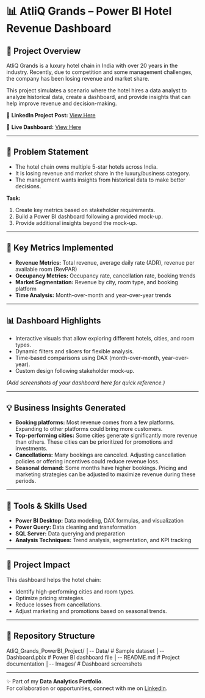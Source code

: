 # 📊 AtliQ Grands – Power BI Hotel Revenue Dashboard

## 📝 Project Overview  
AtliQ Grands is a luxury hotel chain in India with over 20 years in the industry. Recently, due to competition and some management challenges, the company has been losing revenue and market share.  

This project simulates a scenario where the hotel hires a data analyst to analyze historical data, create a dashboard, and provide insights that can help improve revenue and decision-making.  

🔗 **LinkedIn Project Post:** [View Here](https://www.linkedin.com/posts/kurushika1919_powerbi-dataanalytics-codebasicsresumeprojectchallenge-activity-7363066738709561345-L3s7?utm_source=share&utm_medium=member_desktop&rcm=ACoAAD35Ox8BO5LFXCEgIjpabJHD9R-72pjrv-c)

🔗 **Live Dashboard:** [View Here](https://lnkd.in/gcBTHsvG)

---

## 🎯 Problem Statement  
- The hotel chain owns multiple 5-star hotels across India.  
- It is losing revenue and market share in the luxury/business category.  
- The management wants insights from historical data to make better decisions.  

**Task:**  
1. Create key metrics based on stakeholder requirements.  
2. Build a Power BI dashboard following a provided mock-up.  
3. Provide additional insights beyond the mock-up.  

---

## 📌 Key Metrics Implemented  
- **Revenue Metrics:** Total revenue, average daily rate (ADR), revenue per available room (RevPAR)  
- **Occupancy Metrics:** Occupancy rate, cancellation rate, booking trends  
- **Market Segmentation:** Revenue by city, room type, and booking platform  
- **Time Analysis:** Month-over-month and year-over-year trends  

---

## 📊 Dashboard Highlights  
- Interactive visuals that allow exploring different hotels, cities, and room types.  
- Dynamic filters and slicers for flexible analysis.  
- Time-based comparisons using DAX (month-over-month, year-over-year).  
- Custom design following stakeholder mock-up.  

*(Add screenshots of your dashboard here for quick reference.)*

---

## 💡 Business Insights Generated  
- **Booking platforms:** Most revenue comes from a few platforms. Expanding to other platforms could bring more customers.  
- **Top-performing cities:** Some cities generate significantly more revenue than others. These cities can be prioritized for promotions and investments.  
- **Cancellations:** Many bookings are canceled. Adjusting cancellation policies or offering incentives could reduce revenue loss.  
- **Seasonal demand:** Some months have higher bookings. Pricing and marketing strategies can be adjusted to maximize revenue during these periods.  

---

## 🔧 Tools & Skills Used  
- **Power BI Desktop:** Data modeling, DAX formulas, and visualization  
- **Power Query:** Data cleaning and transformation  
- **SQL Server:** Data querying and preparation  
- **Analysis Techniques:** Trend analysis, segmentation, and KPI tracking  

---

## 🚀 Project Impact  
This dashboard helps the hotel chain:  
- Identify high-performing cities and room types.  
- Optimize pricing strategies.  
- Reduce losses from cancellations.  
- Adjust marketing and promotions based on seasonal trends.  

---

## 📂 Repository Structure  
AtliQ_Grands_PowerBI_Project/
│-- Data/ # Sample dataset 
│-- Dashboard.pbix # Power BI dashboard file
│-- README.md # Project documentation 
│-- Images/ # Dashboard screenshots
 

---

✨ Part of my **Data Analytics Portfolio**.  
For collaboration or opportunities, connect with me on [LinkedIn](https://www.linkedin.com/in/kurushika1919).  

